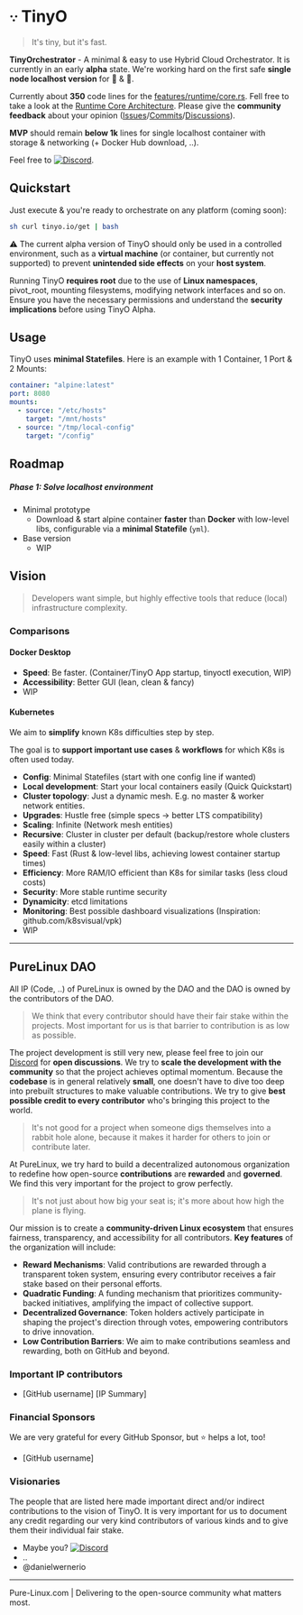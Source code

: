 # 𐬺 TinyO

<blockquote>
 <span>
    It's tiny, but it's fast.
 </span>
</blockquote>

**TinyOrchestrator** - A minimal & easy to use Hybrid Cloud Orchestrator.
It is currently in an early **alpha** state.
We're working hard on the first safe **single node localhost version** for 🐧 & 🍎.

Currently about **350** code lines for the [features/runtime/core.rs][src-features-runtime-core.rs].
Fell free to take a look at the [Runtime Core Architecture][docs-runtime-core-readme.md].
Please give the **community feedback** about your opinion ([Issues](https://github.com/pure-linux/tinyo/issues)/[Commits](https://github.com/pure-linux/tinyo/commits)/[Discussions](https://github.com/pure-linux/tinyo/discussions)).

**MVP** should remain **below 1k** lines for single localhost container with storage & networking (+ Docker Hub download, ..).

Feel free to [![Discord](https://img.shields.io/badge/discord-join-7289DA.svg?logo=discord&longCache=true&style=flat)](https://discord.gg/ERKBk6ArnQ).

## Quickstart

Just execute & you're ready to orchestrate on any platform (coming soon):
```bash
sh curl tinyo.io/get | bash
```

⚠️ The current alpha version of TinyO should only be used in a controlled environment, such as a **virtual machine** (or container, but currently not supported) to prevent **unintended side effects** on your **host system**.

Running TinyO **requires root** due to the use of **Linux namespaces**, pivot_root, mounting filesystems, modifying network interfaces and so on.
Ensure you have the necessary permissions and understand the **security implications** before using TinyO Alpha.

## Usage

TinyO uses **minimal Statefiles**.
Here is an example with 1 Container, 1 Port & 2 Mounts:

```yaml
container: "alpine:latest"
port: 8080
mounts:
  - source: "/etc/hosts"
    target: "/mnt/hosts"
  - source: "/tmp/local-config"
    target: "/config"
```

## Roadmap

##### Phase 1: Solve localhost environment

- Minimal prototype
  - Download & start alpine container **faster** than **Docker** with low-level libs,
configurable via a **minimal Statefile** (`yml`).
- Base version
  - WIP

## Vision

<blockquote>
 <span>
    Developers want simple, but highly effective tools that reduce (local) infrastructure complexity.
 </span>
</blockquote>

### Comparisons

#### Docker Desktop

- **Speed**: Be faster. (Container/TinyO App startup, tinyoctl execution, WIP)
- **Accessibility**: Better GUI (lean, clean & fancy)
- WIP

#### Kubernetes

We aim to **simplify** known K8s difficulties step by step.

The goal is to **support important use cases** & **workflows** for which K8s is often used today.

- **Config**: Minimal Statefiles (start with one config line if wanted)
- **Local development**: Start your local containers easily (Quick Quickstart)
- **Cluster topology**: Just a dynamic mesh. E.g. no master & worker network entities.
- **Upgrades**: Hustle free (simple specs -> better LTS compatibility)
- **Scaling**: Infinite (Network mesh entities)
- **Recursive**: Cluster in cluster per default (backup/restore whole clusters easily within a cluster)
- **Speed**: Fast (Rust & low-level libs, achieving lowest container startup times)
- **Efficiency**: More RAM/IO efficient than K8s for similar tasks (less cloud costs)
- **Security**: More stable runtime security
- **Dynamicity**: etcd limitations
- **Monitoring**: Best possible dashboard visualizations (Inspiration: github.com/k8svisual/vpk)
- WIP

---

## PureLinux DAO

All IP (Code, ..) of PureLinux is owned by the DAO and the DAO is owned by the contributors of the DAO.

<blockquote>
 <span>
   We think that every contributor should have their fair stake within the projects. Most important for us is that barrier to contribution is as low as possible.
 </span>
</blockquote>

The project development is still very new, please feel free to join our [Discord][discord] for **open discussions**.
We try to **scale the development with the community** so that the project achieves optimal momentum.
Because the **codebase** is in general relatively **small**, one doesn't have to dive too deep into prebuilt structures to make valuable contributions.
We try to give **best possible credit to every contributor** who's bringing this project to the world.

<blockquote>
 <span>
   It's not good for a project when someone digs themselves into a rabbit hole alone, because it makes it harder for others to join or contribute later.
 </span>
</blockquote>

At PureLinux, we try hard to build a decentralized autonomous organization to redefine how open-source **contributions** are **rewarded** and **governed**. We find this very important for the project to grow perfectly.

<blockquote>
 <span>
   It's not just about how big your seat is; it's more about how high the plane is flying.
 </span>
</blockquote>

Our mission is to create a **community-driven Linux ecosystem** that ensures fairness, transparency, and accessibility for all contributors.
**Key features** of the organization will include:

- **Reward Mechanisms**: Valid contributions are rewarded through a transparent token system, ensuring every contributor receives a fair stake based on their personal efforts.
- **Quadratic Funding**: A funding mechanism that prioritizes community-backed initiatives, amplifying the impact of collective support.
- **Decentralized Governance**: Token holders actively participate in shaping the project's direction through votes, empowering contributors to drive innovation.
- **Low Contribution Barriers**: We aim to make contributions seamless and rewarding, both on GitHub and beyond.

### Important IP contributors

- [GitHub username] [IP Summary]

### Financial Sponsors

We are very grateful for every GitHub Sponsor, but ⭐️ helps a lot, too!

- [GitHub username]

### Visionaries

The people that are listed here made important direct and/or indirect contributions to the vision of TinyO. It is very important for us to document any credit regarding our very kind contributors of various kinds and to give them their individual fair stake.

- Maybe you? [![Discord](https://img.shields.io/badge/discord-join-7289DA.svg?logo=discord&longCache=true&style=flat)](https://discord.gg/ERKBk6ArnQ)
- ..
- @danielwernerio

---

Pure-Linux.com | Delivering to the open-source community what matters most.

[discord]: https://discord.gg/ERKBk6ArnQ
[src-features-runtime-core.rs]: /src/features/runtime/core.rs
[docs-runtime-core-readme.md]: /docs/runtime/core/README.md